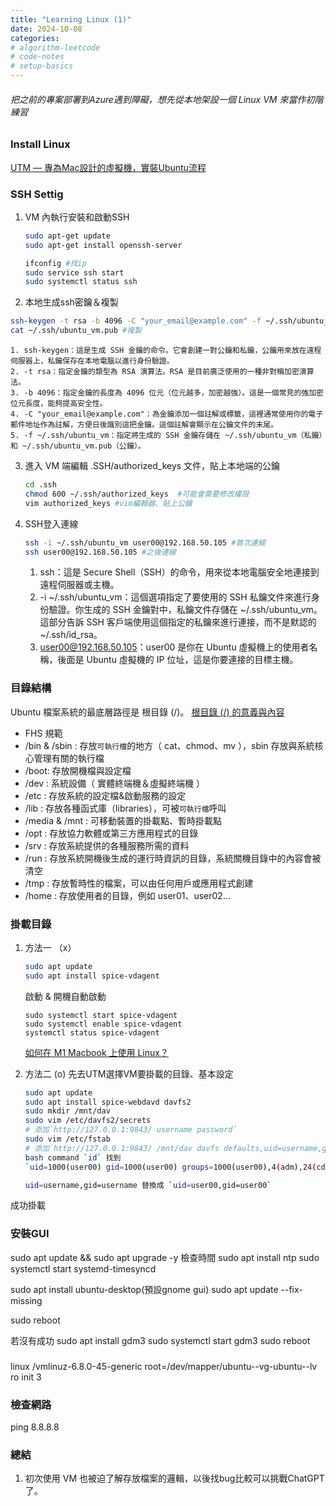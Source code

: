 ```yaml
---
title: "Learning Linux (1)"
date: 2024-10-08
categories: 
# algorithm-leetcode
# code-notes
# setup-basics
---
```

<!-- 大綱引言 -->
###### 把之前的專案部署到Azure遇到障礙，想先從本地架設一個 Linux VM 來當作初階練習

<!-- 正文 -->

### Install Linux
[UTM — 專為Mac設計的虛擬機，實裝Ubuntu流程](https://medium.com/@b3121404/utm-%E5%B0%88%E7%82%BAmac%E8%A8%AD%E8%A8%88%E7%9A%84%E8%99%9B%E6%93%AC%E6%A9%9F-%E5%AF%A6%E8%A3%9Dubuntu%E6%B5%81%E7%A8%8B-39f6ab0fa687)


### SSH Settig

1. VM 內執行安裝和啟動SSH

	```bash
	sudo apt-get update
	sudo apt-get install openssh-server

	ifconfig #找ip
	sudo service ssh start
	sudo systemctl status ssh
	```



2. 本地生成ssh密鑰＆複製
```bash
ssh-keygen -t rsa -b 4096 -C "your_email@example.com" -f ~/.ssh/ubuntu_vm
cat ~/.ssh/ubuntu_vm.pub #複製
```
	1. ssh-keygen：這是生成 SSH 金鑰的命令。它會創建一對公鑰和私鑰，公鑰用來放在遠程伺服器上，私鑰保存在本地電腦以進行身份驗證。
	2. -t rsa：指定金鑰的類型為 RSA 演算法。RSA 是目前廣泛使用的一種非對稱加密演算法。
	3. -b 4096：指定金鑰的長度為 4096 位元（位元越多，加密越強）。這是一個常見的強加密位元長度，能夠提高安全性。
	4. -C "your_email@example.com"：為金鑰添加一個註解或標籤，這裡通常使用你的電子郵件地址作為註解，方便日後識別這把金鑰。這個註解會顯示在公鑰文件的末尾。
	5. -f ~/.ssh/ubuntu_vm：指定將生成的 SSH 金鑰存儲在 ~/.ssh/ubuntu_vm（私鑰）和 ~/.ssh/ubuntu_vm.pub（公鑰）。

3. 進入 VM 端編輯 .SSH/authorized_keys 文件，貼上本地端的公鑰

	```bash
	cd .ssh
	chmod 600 ~/.ssh/authorized_keys  #可能會需要修改權限
	vim authorized_keys #vim編輯器、貼上公鑰
	```

4. SSH登入連線

	```bash
	ssh -i ~/.ssh/ubuntu_vm user00@192.168.50.105 #首次連線
	ssh user00@192.168.50.105 #之後連線
	```
	1. ssh：這是 Secure Shell（SSH）的命令，用來從本地電腦安全地連接到遠程伺服器或主機。
	2. -i ~/.ssh/ubuntu_vm：這個選項指定了要使用的 SSH 私鑰文件來進行身份驗證。你生成的 SSH 金鑰對中，私鑰文件存儲在 ~/.ssh/ubuntu_vm。這部分告訴 SSH 客戶端使用這個指定的私鑰來進行連接，而不是默認的 ~/.ssh/id_rsa。
	3. user00@192.168.50.105：user00 是你在 Ubuntu 虛擬機上的使用者名稱，後面是 Ubuntu 虛擬機的 IP 位址，這是你要連接的目標主機。

### 目錄結構
Ubuntu 檔案系統的最底層路徑是 根目錄 (/)。
[根目錄 (/) 的意義與內容](https://linux.vbird.org/linux_basic/centos7/0210filepermission.php#dir)

- FHS 規範
 - /bin & /sbin : 存放`可執行檔`的地方（ cat、chmod、mv ），sbin 存放與系統核心管理有關的執行檔
 - /boot: 存放開機檔與設定檔
 - /dev : 系統設備（ 實體終端機＆虛擬終端機 ）
 - /etc : 存放系統的設定檔&啟動服務的設定
 - /lib : 存放各種函式庫（libraries），可被`可執行檔`呼叫
 - /media & /mnt : 可移動裝置的掛載點、暫時掛載點
 - /opt : 存放協力軟體或第三方應用程式的目錄
 - /srv : 存放系統提供的各種服務所需的資料
 - /run : 存放系統開機後生成的運行時資訊的目錄，系統關機目錄中的內容會被清空
 - /tmp : 存放暫時性的檔案，可以由任何用戶或應用程式創建
 - /home : 存放使用者的目錄，例如 user01、user02...


### 掛載目錄

1. 方法一 （x）
	```bash
	sudo apt update
	sudo apt install spice-vdagent
	```
	啟動 & 開機自動啟動
	```
	sudo systemctl start spice-vdagent
	sudo systemctl enable spice-vdagent
	systemctl status spice-vdagent
	```

	[如何在 M1 Macbook 上使用 Linux？]((dddd)[https://hackmd.io/@learning/Hy3zrGpat?utm_source=preview-mode&utm_medium=rec#%E5%85%B1%E4%BA%AB%E8%B3%87%E6%96%99%E5%A4%BE])

2. 方法二 (o)
	先去UTM選擇VM要掛載的目錄、基本設定
	```bash
	sudo apt update
	sudo apt install spice-webdavd davfs2
	sudo mkdir /mnt/dav
	sudo vim /etc/davfs2/secrets
	# 添加`http://127.0.0.1:9843/ username password`
	sudo vim /etc/fstab
	# 添加`http://127.0.0.1:9843/ /mnt/dav davfs defaults,uid=username,gid=username,_netdev,auto 0 0`
	bash command `id` 找到
	`uid=1000(user00) gid=1000(user00) groups=1000(user00),4(adm),24(cdrom),27(sudo),30(dip),46(plugdev),101(lxd)`

	uid=username,gid=username 替換成 `uid=user00,gid=user00`
	```
成功掛載


### 安裝GUI
sudo apt update && sudo apt upgrade -y
檢查時間
sudo apt install ntp
sudo systemctl start systemd-timesyncd

sudo apt install ubuntu-desktop(預設gnome gui)
sudo apt update --fix-missing

sudo reboot

若沒有成功
sudo apt install gdm3
sudo systemctl start gdm3
sudo reboot

### 
linux /vmlinuz-6.8.0-45-generic root=/dev/mapper/ubuntu--vg-ubuntu--lv ro init 3

### 檢查網路
ping 8.8.8.8

### 總結
1. 初次使用 VM 也被迫了解存放檔案的邏輯，以後找bug比較可以挑戰ChatGPT了。